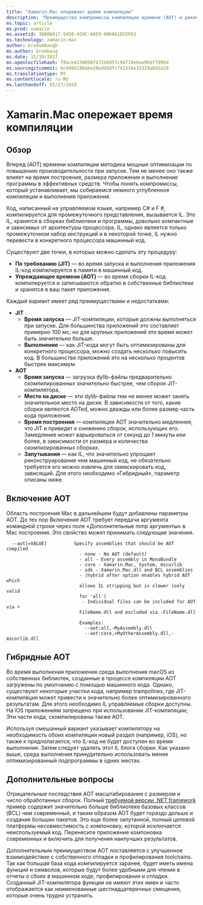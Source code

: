 ```yaml
---
title: "Xamarin.Mac опережает время компиляции"
description: "Преимущества компромиссы компиляции времени (AOT) и рекомендации"
ms.topic: article
ms.prod: xamarin
ms.assetid: 38B8A017-5A58-429C-A6E9-9860A1DCEF63
ms.technology: xamarin-mac
author: bradumbaugh
ms.author: brumbaug
ms.date: 11/10/2017
ms.openlocfilehash: f9ace41380987472b6957c94719e6ae9b6f7995d
ms.sourcegitcommit: 6cd40d190abe38edd50fc74331be15324a845a28
ms.translationtype: MT
ms.contentlocale: ru-RU
ms.lasthandoff: 02/27/2018
---
```

# <a name="xamarinmac-ahead-of-time-compilation"></a>Xamarin.Mac опережает время компиляции

## <a name="overview"></a>Обзор

Вперед (AOT) времени компиляции методика мощные оптимизации по повышению производительности при запуске. Тем не менее оно также влияет на время построения, размера приложения и выполнение программы в эффективных средств. Чтобы понять компромиссы, который устанавливает, мы собираемся немного углубленное компиляции и выполнения приложения.

Код, написанный на управляемом языке, например C# и F #, компилируется для промежуточного представления, вызывается IL. Это IL, хранятся в сборках библиотеки и программы, довольно компактные и зависимых от архитектуры процессора. IL, однако является только промежуточном набор инструкций и в некоторой точке, IL нужно перевести в конкретного процессора машинный код.

Существуют две точки, в которых можно сделать эту процедуру:

- **По требованию (JIT)** — во время запуска и выполнения приложения IL-код компилируется в памяти в машинный код.
- **Упреждающее времени (AOT)** — во время сборки IL-код компилируется и записываются обратно в собственные библиотеки и хранятся в ваш пакет приложения.

Каждый вариант имеет ряд преимуществами и недостатками:

- **JIT**
  - **Время запуска** — JIT-компиляции, которые должны выполняться при запуске. Для большинства приложений это составляет примерно 100 мс, но для крупных приложений это время может быть значительно больше.
  - **Выполнение** — как JIT-кода могут быть оптимизированы для конкретного процессора, можно создать несколько повысить код. В большинстве приложений это на несколько процентов быстрее максимум.
- **AOT**
  - **Время запуска** — загрузка dylib-файлы предварительно скомпилированных значительно быстрее, чем сборок JIT-компилятора.
  - **Место на диске** — эти dylib-файлы тем не менее может занять значительное место на диске. В зависимости от того, какие сборки являются AOTed, можно дважды или более размер часть кода приложения.
  - **Время построения** — компиляции AOT значительно медленнее, что JIT и приведет к снижению сборок, использующих его. Замедление может варьироваться от секунд до 1 минуты или более, в зависимости от размера и количества скомпилированных сборках.
  - **Запутывания** — как IL, что значительно упрощает реконструирования чем машинный код, не обязательно требуется его можно извлечь для замаскировать код, зависящий. Для этого необходимо «Гибридный», параметр описаны ниже.

## <a name="enabling-aot"></a>Включение AOT

Область построения Mac в дальнейшем будут добавлены параметры AOT. До тех пор Включение AOT требует передачи аргумента командной строки через поле «Дополнительные mmp аргументы» в Mac построения. Это свойство может принимать следующие значения.


      --aot[=VALUE]          Specify assemblies that should be AOT compiled
                               - none - No AOT (default)
                               - all - Every assembly in MonoBundle
                               - core - Xamarin.Mac, System, mscorlib
                               - sdk - Xamarin.Mac.dll and BCL assemblies
                               - |hybrid after option enables hybrid AOT which
                               allows IL stripping but is slower (only valid
                               for 'all')
                                - Individual files can be included for AOT via +
                               FileName.dll and excluded via -FileName.dll

                               Examples:
                                 --aot:all,-MyAssembly.dll
                                 --aot:core,+MyOtherAssembly.dll,-mscorlib.dll



## <a name="hybrid-aot"></a>Гибридные AOT

Во время выполнения приложения среда выполнения macOS из собственных библиотек, созданные в процессе компиляции AOT загружены по умолчанию с помощью машинного кода. Однако, существуют некоторые участки кода, например trampolines, где JIT-компиляция может привести к значительно более оптимизированного результатам. Для этого необходимо IL управляемые сборки доступны. На iOS приложениям запрещено при использовании JIT-компиляции; Эти части кода, скомпилированы также AOT.

Используя смешанный вариант указывает компилятору на необходимость обоих компиляции новый раздел (например, iOS), но также к предполагается, что IL-код не будет доступен во время выполнения. Затем следует удалять этот IL блога сборки. Как указано выше, среда выполнения принудительно использовать менее оптимизированный подпрограммы в одних местах.

## <a name="further-considerations"></a>Дополнительные вопросы

Отрицательные последствия AOT масштабирование с размером и число обработанных сборок. Полный [требуемой версии .NET framework](~/mac/platform/target-framework.md) пример содержит значительно больше библиотеке базовых классов (BCL) чем современный, и таким образом AOT будет гораздо дольше и создания больших пакетов. Это еще более запутанной, полный целевой платформы несовместимость с компоновку, которой исключается неиспользуемый код. Перенесите приложение компоновка современных и включить для получения наилучших результатов.

Дополнительным преимуществом AOT поставляется с улучшенное взаимодействие с собственного отладки и профилирования toolchains. Так как большая база кода компилируется заранее, будет иметь имена функций и символов, которые будут более удобными для чтения в отчеты о сбоях в машинном коде, профилирования и отладки. Созданный JIT-компилятора функции не имеют этих имен и часто отображается как неименованные шестнадцатеричных смещения, которые очень трудно устранить.
